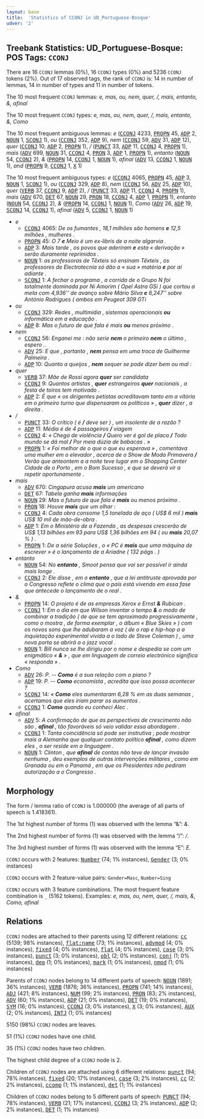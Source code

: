 ```yaml
---
layout: base
title:  'Statistics of CCONJ in UD_Portuguese-Bosque'
udver: '2'
---
```


## Treebank Statistics: UD_Portuguese-Bosque: POS Tags: `CCONJ`

There are 16 `CCONJ` lemmas (0%), 16 `CCONJ` types (0%) and 5236 `CCONJ` tokens (2%).
Out of 17 observed tags, the rank of `CCONJ` is: 14 in number of lemmas, 14 in number of types and 11 in number of tokens.

The 10 most frequent `CCONJ` lemmas: <em>e, mas, ou, nem, quer, /, mais, entanto, &, afinal</em>

The 10 most frequent `CCONJ` types:  <em>e, mas, ou, nem, quer, /, mais, entanto, &, Como</em>

The 10 most frequent ambiguous lemmas: <em>e</em> (<tt><a href="pt_bosque-pos-CCONJ.html">CCONJ</a></tt> 4233, <tt><a href="pt_bosque-pos-PROPN.html">PROPN</a></tt> 45, <tt><a href="pt_bosque-pos-ADP.html">ADP</a></tt> 2, <tt><a href="pt_bosque-pos-NOUN.html">NOUN</a></tt> 1, <tt><a href="pt_bosque-pos-SCONJ.html">SCONJ</a></tt> 1), <em>ou</em> (<tt><a href="pt_bosque-pos-CCONJ.html">CCONJ</a></tt> 352, <tt><a href="pt_bosque-pos-ADP.html">ADP</a></tt> 9), <em>nem</em> (<tt><a href="pt_bosque-pos-CCONJ.html">CCONJ</a></tt> 59, <tt><a href="pt_bosque-pos-ADV.html">ADV</a></tt> 31, <tt><a href="pt_bosque-pos-ADP.html">ADP</a></tt> 12), <em>quer</em> (<tt><a href="pt_bosque-pos-CCONJ.html">CCONJ</a></tt> 10, <tt><a href="pt_bosque-pos-ADP.html">ADP</a></tt> 2, <tt><a href="pt_bosque-pos-PROPN.html">PROPN</a></tt> 1), <em>/</em> (<tt><a href="pt_bosque-pos-PUNCT.html">PUNCT</a></tt> 33, <tt><a href="pt_bosque-pos-ADP.html">ADP</a></tt> 11, <tt><a href="pt_bosque-pos-CCONJ.html">CCONJ</a></tt> 4, <tt><a href="pt_bosque-pos-PROPN.html">PROPN</a></tt> 1), <em>mais</em> (<tt><a href="pt_bosque-pos-ADV.html">ADV</a></tt> 699, <tt><a href="pt_bosque-pos-NOUN.html">NOUN</a></tt> 31, <tt><a href="pt_bosque-pos-CCONJ.html">CCONJ</a></tt> 4, <tt><a href="pt_bosque-pos-PRON.html">PRON</a></tt> 3, <tt><a href="pt_bosque-pos-ADP.html">ADP</a></tt> 1, <tt><a href="pt_bosque-pos-PROPN.html">PROPN</a></tt> 1), <em>entanto</em> (<tt><a href="pt_bosque-pos-NOUN.html">NOUN</a></tt> 54, <tt><a href="pt_bosque-pos-CCONJ.html">CCONJ</a></tt> 2), <em>&</em> (<tt><a href="pt_bosque-pos-PROPN.html">PROPN</a></tt> 14, <tt><a href="pt_bosque-pos-CCONJ.html">CCONJ</a></tt> 1, <tt><a href="pt_bosque-pos-NOUN.html">NOUN</a></tt> 1), <em>afinal</em> (<tt><a href="pt_bosque-pos-ADV.html">ADV</a></tt> 13, <tt><a href="pt_bosque-pos-CCONJ.html">CCONJ</a></tt> 1, <tt><a href="pt_bosque-pos-NOUN.html">NOUN</a></tt> 1), <em>and</em> (<tt><a href="pt_bosque-pos-PROPN.html">PROPN</a></tt> 9, <tt><a href="pt_bosque-pos-CCONJ.html">CCONJ</a></tt> 1, <tt><a href="pt_bosque-pos-X.html">X</a></tt> 1)

The 10 most frequent ambiguous types:  <em>e</em> (<tt><a href="pt_bosque-pos-CCONJ.html">CCONJ</a></tt> 4065, <tt><a href="pt_bosque-pos-PROPN.html">PROPN</a></tt> 45, <tt><a href="pt_bosque-pos-ADP.html">ADP</a></tt> 3, <tt><a href="pt_bosque-pos-NOUN.html">NOUN</a></tt> 1, <tt><a href="pt_bosque-pos-SCONJ.html">SCONJ</a></tt> 1), <em>ou</em> (<tt><a href="pt_bosque-pos-CCONJ.html">CCONJ</a></tt> 329, <tt><a href="pt_bosque-pos-ADP.html">ADP</a></tt> 8), <em>nem</em> (<tt><a href="pt_bosque-pos-CCONJ.html">CCONJ</a></tt> 56, <tt><a href="pt_bosque-pos-ADV.html">ADV</a></tt> 25, <tt><a href="pt_bosque-pos-ADP.html">ADP</a></tt> 10), <em>quer</em> (<tt><a href="pt_bosque-pos-VERB.html">VERB</a></tt> 37, <tt><a href="pt_bosque-pos-CCONJ.html">CCONJ</a></tt> 9, <tt><a href="pt_bosque-pos-ADP.html">ADP</a></tt> 2), <em>/</em> (<tt><a href="pt_bosque-pos-PUNCT.html">PUNCT</a></tt> 33, <tt><a href="pt_bosque-pos-ADP.html">ADP</a></tt> 11, <tt><a href="pt_bosque-pos-CCONJ.html">CCONJ</a></tt> 4, <tt><a href="pt_bosque-pos-PROPN.html">PROPN</a></tt> 1), <em>mais</em> (<tt><a href="pt_bosque-pos-ADV.html">ADV</a></tt> 670, <tt><a href="pt_bosque-pos-DET.html">DET</a></tt> 67, <tt><a href="pt_bosque-pos-NOUN.html">NOUN</a></tt> 29, <tt><a href="pt_bosque-pos-PRON.html">PRON</a></tt> 18, <tt><a href="pt_bosque-pos-CCONJ.html">CCONJ</a></tt> 4, <tt><a href="pt_bosque-pos-ADP.html">ADP</a></tt> 1, <tt><a href="pt_bosque-pos-PROPN.html">PROPN</a></tt> 1), <em>entanto</em> (<tt><a href="pt_bosque-pos-NOUN.html">NOUN</a></tt> 54, <tt><a href="pt_bosque-pos-CCONJ.html">CCONJ</a></tt> 2), <em>&</em> (<tt><a href="pt_bosque-pos-PROPN.html">PROPN</a></tt> 14, <tt><a href="pt_bosque-pos-CCONJ.html">CCONJ</a></tt> 1, <tt><a href="pt_bosque-pos-NOUN.html">NOUN</a></tt> 1), <em>Como</em> (<tt><a href="pt_bosque-pos-ADV.html">ADV</a></tt> 26, <tt><a href="pt_bosque-pos-ADP.html">ADP</a></tt> 19, <tt><a href="pt_bosque-pos-SCONJ.html">SCONJ</a></tt> 14, <tt><a href="pt_bosque-pos-CCONJ.html">CCONJ</a></tt> 1), <em>afinal</em> (<tt><a href="pt_bosque-pos-ADV.html">ADV</a></tt> 5, <tt><a href="pt_bosque-pos-CCONJ.html">CCONJ</a></tt> 1, <tt><a href="pt_bosque-pos-NOUN.html">NOUN</a></tt> 1)


* <em>e</em>
  * <tt><a href="pt_bosque-pos-CCONJ.html">CCONJ</a></tt> 4065: <em>De os fumantes , 18,1 milhões são homens <b>e</b> 12,5 milhões , mulheres .</em>
  * <tt><a href="pt_bosque-pos-PROPN.html">PROPN</a></tt> 45: <em>O 7 <b>e</b> Meio é um ex-libris de a noite algarvia .</em>
  * <tt><a href="pt_bosque-pos-ADP.html">ADP</a></tt> 3: <em>Mais tarde , os povos que aderiram <b>e</b> esta « derivação » serão duramente reprimidos .</em>
  * <tt><a href="pt_bosque-pos-NOUN.html">NOUN</a></tt> 1: <em>as professoras de Têxteis só ensinam Têxteis , os professores de Electrotecnia só dão a « sua » matéria <b>e</b> por aí adiante .</em>
  * <tt><a href="pt_bosque-pos-SCONJ.html">SCONJ</a></tt> 1: <em>A fechar o programa , a corrida de o Grupo N foi totalmente dominada por Ni Amorim ( Opel Astra GSi ) que cortou a meta com 4,936'' de avanço sobre Mário Silva <b>e</b> 6,247'' sobre António Rodrigues ( ambos em Peugeot 309 GTi</em>
* <em>ou</em>
  * <tt><a href="pt_bosque-pos-CCONJ.html">CCONJ</a></tt> 329: <em>Redes , multimídia , sistemas operacionais <b>ou</b> informática em a educação .</em>
  * <tt><a href="pt_bosque-pos-ADP.html">ADP</a></tt> 8: <em>Mas o futuro de que fala é mais <b>ou</b> menos próximo .</em>
* <em>nem</em>
  * <tt><a href="pt_bosque-pos-CCONJ.html">CCONJ</a></tt> 56: <em>Enganei me : não serie <b>nem</b> o primeiro <b>nem</b> o último , espero ..</em>
  * <tt><a href="pt_bosque-pos-ADV.html">ADV</a></tt> 25: <em>E que , portanto , <b>nem</b> pensa em uma troca de Guilherme Palmeira .</em>
  * <tt><a href="pt_bosque-pos-ADP.html">ADP</a></tt> 10: <em>Quanto a queijos , <b>nem</b> sequer se pode dizer bem ou mal :</em>
* <em>quer</em>
  * <tt><a href="pt_bosque-pos-VERB.html">VERB</a></tt> 37: <em>Mãe de Rossi agora <b>quer</b> ser candidata</em>
  * <tt><a href="pt_bosque-pos-CCONJ.html">CCONJ</a></tt> 9: <em>Quantos artistas , <b>quer</b> estrangeiros <b>quer</b> nacionais , a festa de toiros tem motivado .</em>
  * <tt><a href="pt_bosque-pos-ADP.html">ADP</a></tt> 2: <em>É que « os dirigentes petistas acreditavam tanto em a vitória em o primeiro turno que dispensaram os políticos » , <b>quer</b> dizer , a direita .</em>
* <em>/</em>
  * <tt><a href="pt_bosque-pos-PUNCT.html">PUNCT</a></tt> 33: <em>O crítico ( é <b>/</b> deve ser ) , um insolente de a razão ?</em>
  * <tt><a href="pt_bosque-pos-ADP.html">ADP</a></tt> 11: <em>Média é de 4 passageiros <b>/</b> viagem</em>
  * <tt><a href="pt_bosque-pos-CCONJ.html">CCONJ</a></tt> 4: <em>« Chega de violência <b>/</b> Quero ver é gol de placa <b>/</b> Todo mundo se dá mal <b>/</b> Por meia dúzia de babacas . »</em>
  * <tt><a href="pt_bosque-pos-PROPN.html">PROPN</a></tt> 1: <em>« Foi melhor de o que o que eu esperava » , comentava uma mulher em o elevador , acerca de o Show de Moda Primavera <b>/</b> Verão que anteontem a a noite teve lugar em o Shopping Center Cidade de o Porto , em o Bom Sucesso , e que se deverá vir a repetir oportunamente .</em>
* <em>mais</em>
  * <tt><a href="pt_bosque-pos-ADV.html">ADV</a></tt> 670: <em>Cingapura acusa <b>mais</b> um americano</em>
  * <tt><a href="pt_bosque-pos-DET.html">DET</a></tt> 67: <em>Tabela ganha <b>mais</b> informações</em>
  * <tt><a href="pt_bosque-pos-NOUN.html">NOUN</a></tt> 29: <em>Mas o futuro de que fala é <b>mais</b> ou menos próximo .</em>
  * <tt><a href="pt_bosque-pos-PRON.html">PRON</a></tt> 18: <em>Houve <b>mais</b> que um olhar :</em>
  * <tt><a href="pt_bosque-pos-CCONJ.html">CCONJ</a></tt> 4: <em>Cada obra consome 1,5 tonelada de aço ( US$ 6 mil ) <b>mais</b> US$ 10 mil de mão-de-obra .</em>
  * <tt><a href="pt_bosque-pos-ADP.html">ADP</a></tt> 1: <em>Em o Ministério de a Fazenda , as despesas crescerão de US$ 1,13 bilhões em 93 para US$ 1,36 bilhões em 94 ( ou <b>mais</b> 20,07 % ) .</em>
  * <tt><a href="pt_bosque-pos-PROPN.html">PROPN</a></tt> 1: <em>De a série Soluções , o « PC é <b>mais</b> que uma máquina de escrever » é o lançamento de a Ariadne ( 132 págs . )</em>
* <em>entanto</em>
  * <tt><a href="pt_bosque-pos-NOUN.html">NOUN</a></tt> 54: <em>No <b>entanto</b> , Smoot pensa que vai ser possível ir ainda mais longe .</em>
  * <tt><a href="pt_bosque-pos-CCONJ.html">CCONJ</a></tt> 2: <em>Ele disse , em o <b>entanto</b> , que a lei antitruste aprovada por o Congresso reflete o clima que o país está vivendo em essa fase que antecede o lançamento de o real .</em>
* <em>&</em>
  * <tt><a href="pt_bosque-pos-PROPN.html">PROPN</a></tt> 14: <em>O projeto é de as empresas Xerox e Ernst <b>&</b> Rubican .</em>
  * <tt><a href="pt_bosque-pos-CCONJ.html">CCONJ</a></tt> 1: <em>Em o dia em que Wilson inventar o tempo <b>&</b> o modo de combinar a tradição ( de que se tem aproximado progressivamente , como o mostra , de forma exemplar , o álbum « Blue Skies » ) com os novos sons que lhe adubaram a voz ( de o rap e hip-hop a a inquietação experimental vivida a o lado de Steve Coleman ) , uma nova porta se abrirá a o jazz vocal .</em>
  * <tt><a href="pt_bosque-pos-NOUN.html">NOUN</a></tt> 1: <em>Bill nunca se lhe dirigiu por o nome e despedia se com um enigmático « <b>&</b> » , que em linguagem de correio electrónico significa « responda » .</em>
* <em>Como</em>
  * <tt><a href="pt_bosque-pos-ADV.html">ADV</a></tt> 26: <em>P. -- <b>Como</b> é a sua relação com o piano ?</em>
  * <tt><a href="pt_bosque-pos-ADP.html">ADP</a></tt> 19: <em>P. -- <b>Como</b> economista , acredita que isso possa acontecer ?</em>
  * <tt><a href="pt_bosque-pos-SCONJ.html">SCONJ</a></tt> 14: <em>« <b>Como</b> eles aumentaram 6,28 % em as duas semanas , acertamos que eles iriam parar os aumentos .</em>
  * <tt><a href="pt_bosque-pos-CCONJ.html">CCONJ</a></tt> 1: <em><b>Como</b> quando eu conheci Alec .</em>
* <em>afinal</em>
  * <tt><a href="pt_bosque-pos-ADV.html">ADV</a></tt> 5: <em>A confirmação de que as perspectivas de crescimento não são , <b>afinal</b> , tão favoráveis só veio validar essa abordagem .</em>
  * <tt><a href="pt_bosque-pos-CCONJ.html">CCONJ</a></tt> 1: <em>Tanta coincidência só pode ser instrutiva ; pode mostrar mais a Alemanha que qualquer contato político <b>afinal</b> , como dizem eles , o ser reside em a linguagem .</em>
  * <tt><a href="pt_bosque-pos-NOUN.html">NOUN</a></tt> 1: <em>Clinton , que <b>afinal</b> de contas não teve de lançar invasão nenhuma , deu exemplos de outras intervenções militares , como em Granada ou em o Panamá , em que os Presidentes não pediram autorização a o Congresso .</em>

## Morphology

The form / lemma ratio of `CCONJ` is 1.000000 (the average of all parts of speech is 1.418361).

The 1st highest number of forms (1) was observed with the lemma “&”: <em>&</em>.

The 2nd highest number of forms (1) was observed with the lemma “/”: <em>/</em>.

The 3rd highest number of forms (1) was observed with the lemma “E”: <em>E</em>.

`CCONJ` occurs with 2 features: <tt><a href="pt_bosque-feat-Number.html">Number</a></tt> (74; 1% instances), <tt><a href="pt_bosque-feat-Gender.html">Gender</a></tt> (3; 0% instances)

`CCONJ` occurs with 2 feature-value pairs: `Gender=Masc`, `Number=Sing`

`CCONJ` occurs with 3 feature combinations.
The most frequent feature combination is `_` (5162 tokens).
Examples: <em>e, mas, ou, nem, quer, /, mais, &, Como, afinal</em>


## Relations

`CCONJ` nodes are attached to their parents using 12 different relations: <tt><a href="pt_bosque-dep-cc.html">cc</a></tt> (5139; 98% instances), <tt><a href="pt_bosque-dep-flat-name.html">flat:name</a></tt> (73; 1% instances), <tt><a href="pt_bosque-dep-advmod.html">advmod</a></tt> (4; 0% instances), <tt><a href="pt_bosque-dep-fixed.html">fixed</a></tt> (4; 0% instances), <tt><a href="pt_bosque-dep-flat.html">flat</a></tt> (4; 0% instances), <tt><a href="pt_bosque-dep-case.html">case</a></tt> (3; 0% instances), <tt><a href="pt_bosque-dep-punct.html">punct</a></tt> (3; 0% instances), <tt><a href="pt_bosque-dep-obl.html">obl</a></tt> (2; 0% instances), <tt><a href="pt_bosque-dep-conj.html">conj</a></tt> (1; 0% instances), <tt><a href="pt_bosque-dep-dep.html">dep</a></tt> (1; 0% instances), <tt><a href="pt_bosque-dep-mark.html">mark</a></tt> (1; 0% instances), <tt><a href="pt_bosque-dep-nmod.html">nmod</a></tt> (1; 0% instances)

Parents of `CCONJ` nodes belong to 14 different parts of speech: <tt><a href="pt_bosque-pos-NOUN.html">NOUN</a></tt> (1891; 36% instances), <tt><a href="pt_bosque-pos-VERB.html">VERB</a></tt> (1876; 36% instances), <tt><a href="pt_bosque-pos-PROPN.html">PROPN</a></tt> (741; 14% instances), <tt><a href="pt_bosque-pos-ADJ.html">ADJ</a></tt> (421; 8% instances), <tt><a href="pt_bosque-pos-NUM.html">NUM</a></tt> (99; 2% instances), <tt><a href="pt_bosque-pos-PRON.html">PRON</a></tt> (83; 2% instances), <tt><a href="pt_bosque-pos-ADV.html">ADV</a></tt> (60; 1% instances), <tt><a href="pt_bosque-pos-ADP.html">ADP</a></tt> (21; 0% instances), <tt><a href="pt_bosque-pos-DET.html">DET</a></tt> (19; 0% instances), <tt><a href="pt_bosque-pos-SYM.html">SYM</a></tt> (16; 0% instances), <tt><a href="pt_bosque-pos-CCONJ.html">CCONJ</a></tt> (3; 0% instances), <tt><a href="pt_bosque-pos-X.html">X</a></tt> (3; 0% instances), <tt><a href="pt_bosque-pos-AUX.html">AUX</a></tt> (2; 0% instances), <tt><a href="pt_bosque-pos-INTJ.html">INTJ</a></tt> (1; 0% instances)

5150 (98%) `CCONJ` nodes are leaves.

51 (1%) `CCONJ` nodes have one child.

35 (1%) `CCONJ` nodes have two children.

The highest child degree of a `CCONJ` node is 2.

Children of `CCONJ` nodes are attached using 6 different relations: <tt><a href="pt_bosque-dep-punct.html">punct</a></tt> (94; 78% instances), <tt><a href="pt_bosque-dep-fixed.html">fixed</a></tt> (20; 17% instances), <tt><a href="pt_bosque-dep-case.html">case</a></tt> (3; 2% instances), <tt><a href="pt_bosque-dep-cc.html">cc</a></tt> (2; 2% instances), <tt><a href="pt_bosque-dep-ccomp.html">ccomp</a></tt> (1; 1% instances), <tt><a href="pt_bosque-dep-det.html">det</a></tt> (1; 1% instances)

Children of `CCONJ` nodes belong to 5 different parts of speech: <tt><a href="pt_bosque-pos-PUNCT.html">PUNCT</a></tt> (94; 78% instances), <tt><a href="pt_bosque-pos-VERB.html">VERB</a></tt> (21; 17% instances), <tt><a href="pt_bosque-pos-CCONJ.html">CCONJ</a></tt> (3; 2% instances), <tt><a href="pt_bosque-pos-ADP.html">ADP</a></tt> (2; 2% instances), <tt><a href="pt_bosque-pos-DET.html">DET</a></tt> (1; 1% instances)

